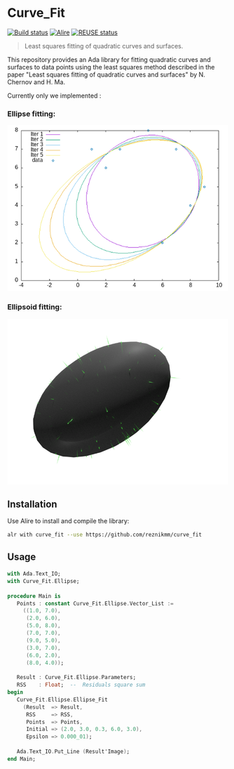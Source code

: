 # Curve_Fit

[![Build status](https://github.com/reznikmm/curve_fit/actions/workflows/alire.yml/badge.svg)](https://github.com/reznikmm/curve_fit/actions/workflows/alire.yml)
[![Alire](https://img.shields.io/endpoint?url=https://alire.ada.dev/badges/curve_fit.json)](https://alire.ada.dev/crates/curve_fit.html)
[![REUSE status](https://api.reuse.software/badge/github.com/reznikmm/curve_fit)](https://api.reuse.software/info/github.com/reznikmm/curve_fit)

> Least squares fitting of quadratic curves and surfaces.

This repository provides an Ada library for fitting quadratic curves and
surfaces to data points using the least squares method described in the paper
"Least squares fitting of quadratic curves and surfaces" by N. Chernov and H. Ma.

Currently only we implemented :
### Ellipse fitting:

![Ellipse fitting demo](ellipse.png)

### Ellipsoid fitting:
![Ellipsoid fitting demo](ellipsoid.png)

## Installation

Use Alire to install and compile the library:

```bash
alr with curve_fit --use https://github.com/reznikmm/curve_fit
```

## Usage

```ada
with Ada.Text_IO;
with Curve_Fit.Ellipse;

procedure Main is
   Points : constant Curve_Fit.Ellipse.Vector_List :=
     ((1.0, 7.0),
      (2.0, 6.0),
      (5.0, 8.0),
      (7.0, 7.0),
      (9.0, 5.0),
      (3.0, 7.0),
      (6.0, 2.0),
      (8.0, 4.0));

   Result : Curve_Fit.Ellipse.Parameters;
   RSS    : Float;  --  Residuals square sum
begin
   Curve_Fit.Ellipse.Ellipse_Fit
     (Result  => Result,
      RSS     => RSS,
      Points  => Points,
      Initial => (2.0, 3.0, 0.3, 6.0, 3.0),
      Epsilon => 0.000_01);

   Ada.Text_IO.Put_Line (Result'Image);
end Main;
```
